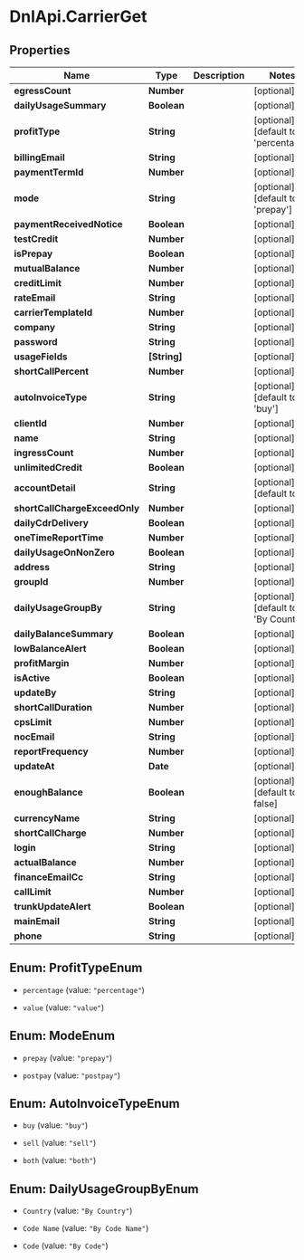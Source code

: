 # DnlApi.CarrierGet

## Properties
Name | Type | Description | Notes
------------ | ------------- | ------------- | -------------
**egressCount** | **Number** |  | [optional] 
**dailyUsageSummary** | **Boolean** |  | [optional] 
**profitType** | **String** |  | [optional] [default to &#39;percentage&#39;]
**billingEmail** | **String** |  | [optional] 
**paymentTermId** | **Number** |  | [optional] 
**mode** | **String** |  | [optional] [default to &#39;prepay&#39;]
**paymentReceivedNotice** | **Boolean** |  | [optional] 
**testCredit** | **Number** |  | [optional] 
**isPrepay** | **Boolean** |  | [optional] 
**mutualBalance** | **Number** |  | [optional] 
**creditLimit** | **Number** |  | [optional] 
**rateEmail** | **String** |  | [optional] 
**carrierTemplateId** | **Number** |  | [optional] 
**company** | **String** |  | [optional] 
**password** | **String** |  | [optional] 
**usageFields** | **[String]** |  | [optional] 
**shortCallPercent** | **Number** |  | [optional] 
**autoInvoiceType** | **String** |  | [optional] [default to &#39;buy&#39;]
**clientId** | **Number** |  | [optional] 
**name** | **String** |  | [optional] 
**ingressCount** | **Number** |  | [optional] 
**unlimitedCredit** | **Boolean** |  | [optional] 
**accountDetail** | **String** |  | [optional] [default to &#39;&#39;]
**shortCallChargeExceedOnly** | **Number** |  | [optional] 
**dailyCdrDelivery** | **Boolean** |  | [optional] 
**oneTimeReportTime** | **Number** |  | [optional] 
**dailyUsageOnNonZero** | **Boolean** |  | [optional] 
**address** | **String** |  | [optional] 
**groupId** | **Number** |  | [optional] 
**dailyUsageGroupBy** | **String** |  | [optional] [default to &#39;By Country&#39;]
**dailyBalanceSummary** | **Boolean** |  | [optional] 
**lowBalanceAlert** | **Boolean** |  | [optional] 
**profitMargin** | **Number** |  | [optional] 
**isActive** | **Boolean** |  | [optional] 
**updateBy** | **String** |  | [optional] 
**shortCallDuration** | **Number** |  | [optional] 
**cpsLimit** | **Number** |  | [optional] 
**nocEmail** | **String** |  | [optional] 
**reportFrequency** | **Number** |  | [optional] 
**updateAt** | **Date** |  | [optional] 
**enoughBalance** | **Boolean** |  | [optional] [default to false]
**currencyName** | **String** |  | [optional] 
**shortCallCharge** | **Number** |  | [optional] 
**login** | **String** |  | [optional] 
**actualBalance** | **Number** |  | [optional] 
**financeEmailCc** | **String** |  | [optional] 
**callLimit** | **Number** |  | [optional] 
**trunkUpdateAlert** | **Boolean** |  | [optional] 
**mainEmail** | **String** |  | [optional] 
**phone** | **String** |  | [optional] 


<a name="ProfitTypeEnum"></a>
## Enum: ProfitTypeEnum


* `percentage` (value: `"percentage"`)

* `value` (value: `"value"`)




<a name="ModeEnum"></a>
## Enum: ModeEnum


* `prepay` (value: `"prepay"`)

* `postpay` (value: `"postpay"`)




<a name="AutoInvoiceTypeEnum"></a>
## Enum: AutoInvoiceTypeEnum


* `buy` (value: `"buy"`)

* `sell` (value: `"sell"`)

* `both` (value: `"both"`)




<a name="DailyUsageGroupByEnum"></a>
## Enum: DailyUsageGroupByEnum


* `Country` (value: `"By Country"`)

* `Code Name` (value: `"By Code Name"`)

* `Code` (value: `"By Code"`)




